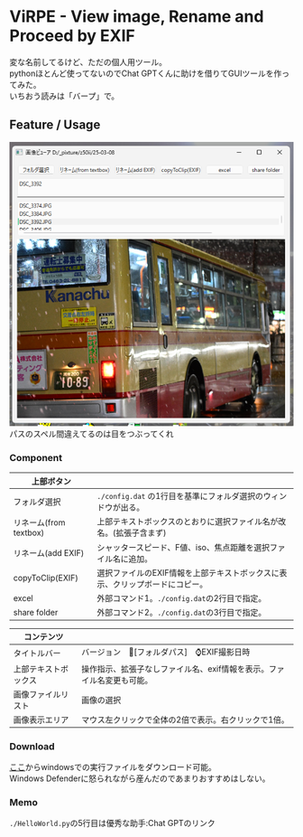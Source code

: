 # ViRPE - View image, Rename and Proceed by EXIF

変な名前してるけど、ただの個人用ツール。  
pythonほとんど使ってないのでChat GPTくんに助けを借りてGUIツールを作ってみた。  
いちおう読みは「バープ」で。

## Feature / Usage

![alt text](image.png)  
パスのスペル間違えてるのは目をつぶってくれ  

### Component

|上部ボタン||
|-|-|
|フォルダ選択| ```./config.dat``` の1行目を基準にフォルダ選択のウィンドウが出る。
|リネーム(from textbox)|上部テキストボックスのとおりに選択ファイル名が改名。(拡張子含まず)
|リネーム(add EXIF)|シャッタースピード、F値、iso、焦点距離を選択ファイル名に追加。|
|copyToClip(EXIF)|選択ファイルのEXIF情報を上部テキストボックスに表示、クリップボードにコピー。
|excel|外部コマンド1。```./config.dat```の2行目で指定。
|share folder|外部コマンド2。```./config.dat```の3行目で指定。

|コンテンツ||
|-|-|
|タイトルバー|バージョン　📂[フォルダパス]　⌚EXIF撮影日時|
|上部テキストボックス|操作指示、拡張子なしファイル名、exif情報を表示。ファイル名変更も可能。|
|画像ファイルリスト|画像の選択|
|画像表示エリア|マウス左クリックで全体の2倍で表示。右クリックで1倍。|

### Download

[ここ](https://github.com/NobuoJt/ViRPE-photo-renamer/releases/tag/v1.0.0-beta)からwindowsでの実行ファイルをダウンロード可能。  
Windows Defenderに怒られながら産んだのであまりおすすめはしない。

### Memo

```./HelloWorld.py```の5行目は優秀な助手:Chat GPTのリンク
